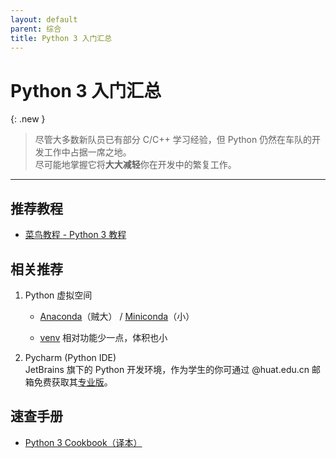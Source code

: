 ```yaml
---
layout: default
parent: 综合
title: Python 3 入门汇总
---
```


# Python 3 入门汇总

{: .new }
> 尽管大多数新队员已有部分 C/C++ 学习经验，但 Python 仍然在车队的开发工作中占据一席之地。  
> 尽可能地掌握它将**大大减轻**你在开发中的繁复工作。

---

## 推荐教程

- [菜鸟教程 - Python 3 教程](https://www.runoob.com/python3/python3-tutorial.html)

## 相关推荐

1.  Python 虚拟空间  
    - [Anaconda](https://repo.anaconda.com/archive/Anaconda3-2022.05-Linux-x86_64.sh)（贼大） / [Miniconda](https://repo.anaconda.com/miniconda/Miniconda3-latest-Linux-x86_64.sh)（小）
    
    - [venv](https://docs.python.org/zh-cn/3/library/venv.html) 相对功能少一点，体积也小

2. Pycharm (Python IDE)  
   JetBrains 旗下的 Python 开发环境，作为学生的你可通过 @huat.edu.cn 邮箱免费获取其[专业版](https://www.jetbrains.com/pycharm/download/)。

## 速查手册

- [Python 3 Cookbook（译本）](https://python3-cookbook.readthedocs.io/zh_CN/latest/preface.html)